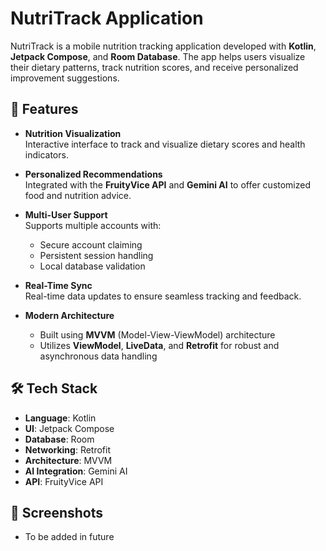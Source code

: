 # NutriTrack Application

NutriTrack is a mobile nutrition tracking application developed with **Kotlin**, **Jetpack Compose**, and **Room Database**. The app helps users visualize their dietary patterns, track nutrition scores, and receive personalized improvement suggestions.

## 🚀 Features

- **Nutrition Visualization**  
  Interactive interface to track and visualize dietary scores and health indicators.

- **Personalized Recommendations**  
  Integrated with the **FruityVice API** and **Gemini AI** to offer customized food and nutrition advice.

- **Multi-User Support**  
  Supports multiple accounts with:
  - Secure account claiming
  - Persistent session handling
  - Local database validation

- **Real-Time Sync**  
  Real-time data updates to ensure seamless tracking and feedback.

- **Modern Architecture**  
  - Built using **MVVM** (Model-View-ViewModel) architecture
  - Utilizes **ViewModel**, **LiveData**, and **Retrofit** for robust and asynchronous data handling

## 🛠 Tech Stack

- **Language**: Kotlin
- **UI**: Jetpack Compose
- **Database**: Room
- **Networking**: Retrofit
- **Architecture**: MVVM
- **AI Integration**: Gemini AI
- **API**: FruityVice API

## 📱 Screenshots
- To be added in future

